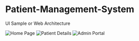 # Patient-Management-System

UI Sample or Web Architecture

<img src = "https://github.com/jaigora24/Patient-Management-System/blob/main/img/1.png" alt="Home Page">
<img src = "https://github.com/jaigora24/Patient-Management-System/blob/main/img/2.png" alt="Patient Details">
<img src = "https://github.com/jaigora24/Patient-Management-System/blob/main/img/3.png" alt="Admin Portal">
